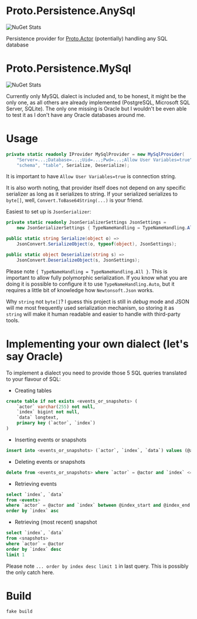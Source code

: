 # Proto.Persistence.AnySql

![NuGet Stats](https://img.shields.io/nuget/v/Proto.Persistence.AnySql.svg)

Persistence provider for [Proto.Actor](http://proto.actor/) (potentially) handling any SQL database

# Proto.Persistence.MySql

![NuGet Stats](https://img.shields.io/nuget/v/Proto.Persistence.MySql.svg)

Currently only MySQL dialect is included and, to be honest, it might be the only one, as all others are already implemented (PostgreSQL, Microsoft SQL Server, SQLite). The only one missing is Oracle but I wouldn't be even able to test it as I don't have any Oracle databases around me.

# Usage

```csharp
private static readonly IProvider MySqlProvider = new MySqlProvider(
    "Server=...;Database=...;Uid=...;Pwd=...;Allow User Variables=true",
    "schema", "table", Serialize, Deserialize);
```

It is important to have `Allow User Variables=true` is connection string.

It is also worth noting, that provider itself does not depend on any specific serializer as long as it serializes to string.
If your serialized serializes to `byte[]`, well, `Convert.ToBase64String(...)` is your friend.

Easiest to set up is `JsonSerializer`:

```csharp
private static readonly JsonSerializerSettings JsonSettings = 
    new JsonSerializerSettings { TypeNameHandling = TypeNameHandling.All };

public static string Serialize(object o) =>
    JsonConvert.SerializeObject(o, typeof(object), JsonSettings);

public static object Deserialize(string s) =>
    JsonConvert.DeserializeObject(s, JsonSettings);
```

Please note `{ TypeNameHandling = TypeNameHandling.All }`. This is important to allow fully polymorphic serialization. If you know what you are doing it is possible to configure it to use `TypeNameHandling.Auto`, but it requires a little bit of knowledge how `Newtonsoft.Json` works.

Why `string` not `byte[]`?
I guess this project is still in *debug* mode and JSON will me most frequently used serialization mechanism, so storing it as `string` will make it human readable and easier to handle with third-party tools. 

# Implementing your own dialect (let's say Oracle)

To implement a dialect you need to provide those 5 SQL queries translated to your flavour of SQL:

* Creating tables

```sql
create table if not exists <events_or_snapshots> (
    `actor` varchar(255) not null,
    `index` bigint not null,
    `data` longtext,
    primary key (`actor`, `index`)
)
```

* Inserting events or snapshots

```sql
insert into <events_or_snapshots> (`actor`, `index`, `data`) values (@actor, @index, @data)
```

* Deleting events or snapshots

```sql
delete from <events_or_snapshots> where `actor` = @actor and `index` <= @index_end
```

* Retrieving events

```sql
select `index`, `data`
from <events>
where `actor` = @actor and `index` between @index_start and @index_end
order by `index` asc
```

* Retrieving (most recent) snapshot

```sql
select `index`, `data`
from <snapshots>
where `actor` = @actor
order by `index` desc
limit 1
```

Please note `... order by index desc limit 1` in last query. This is possibly the only catch here.

# Build

```shell
fake build
```
